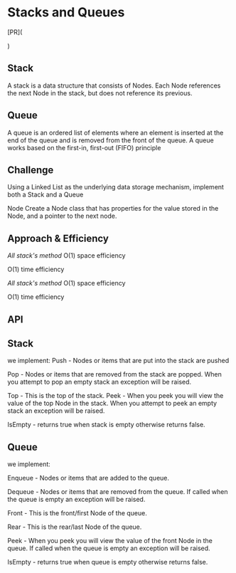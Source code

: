 # Stacks and Queues
<!-- Short summary or background information -->
[PR](
    
)
## Stack

A stack is a data structure that consists of Nodes. Each Node references the next Node in the stack, but does not reference its previous.

## Queue
A queue is an ordered list of elements where an element is inserted at the end of the queue and is removed from the front of the queue. A queue works based on the first-in, first-out (FIFO) principle

## Challenge
<!-- Description of the challenge -->
Using a Linked List as the underlying data storage mechanism, implement both a Stack and a Queue

Node
Create a Node class that has properties for the value stored in the Node, and a pointer to the next node.


## Approach & Efficiency
<!-- What approach did you take? Why? What is the Big O space/time for this approach? -->
*All stack's method*
O(1) space efficiency

O(1) time efficiency

*All stack's method*
O(1) space efficiency

O(1) time efficiency


## API
<!-- Description of each method publicly available to your Stack and Queue-->
## Stack
we implement:
Push - Nodes or items that are put into the stack are pushed

Pop - Nodes or items that are removed from the stack are popped. When you attempt to pop an empty stack an exception will be raised.

Top - This is the top of the stack.
Peek - When you peek you will view the value of the top Node in the stack. When you attempt to peek an empty stack an exception will be raised.

IsEmpty - returns true when stack is empty otherwise returns false.

## Queue

we implement:

Enqueue - Nodes or items that are added to the queue.

Dequeue - Nodes or items that are removed from the queue. If called when the queue is empty an exception will be raised.

Front - This is the front/first Node of the queue.

Rear - This is the rear/last Node of the queue.

Peek - When you peek you will view the value of the front Node in the queue. If called when the queue is empty an exception will be raised.

IsEmpty - returns true when queue is empty otherwise returns false.